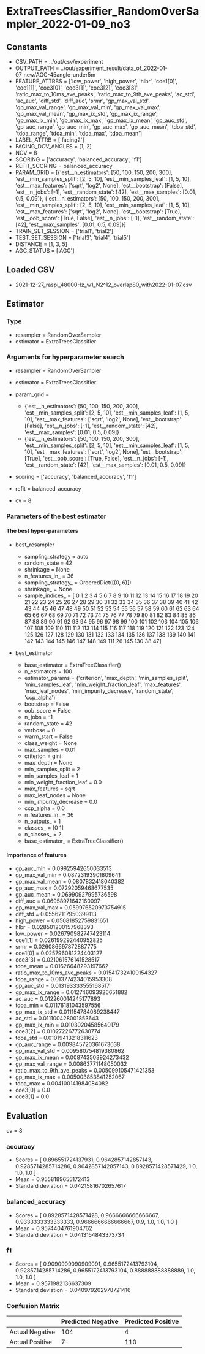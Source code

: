 # ExtraTreesClassifier_RandomOverSampler_2022-01-09_no3
## Constants
- CSV_PATH = ../out/csv/experiment
- OUTPUT_PATH = ../out/experiment_result/data_of_2022-01-07_new/AGC-45angle-under5m
- FEATURE_ATTRBS = ['low_power', 'high_power', 'hlbr', 'coe1[0]', 'coe1[1]', 'coe3[0]', 'coe3[1]', 'coe3[2]', 'coe3[3]', 'ratio_max_to_10ms_ave_peaks', 'ratio_max_to_9th_ave_peaks', 'ac_std', 'ac_auc', 'diff_std', 'diff_auc', 'srmr', 'gp_max_val_std', 'gp_max_val_range', 'gp_max_val_min', 'gp_max_val_max', 'gp_max_val_mean', 'gp_max_ix_std', 'gp_max_ix_range', 'gp_max_ix_min', 'gp_max_ix_max', 'gp_max_ix_mean', 'gp_auc_std', 'gp_auc_range', 'gp_auc_min', 'gp_auc_max', 'gp_auc_mean', 'tdoa_std', 'tdoa_range', 'tdoa_min', 'tdoa_max', 'tdoa_mean']
- LABEL_ATTRB = ['facing2']
- FACING_DOV_ANGLES = [1, 2]
- NCV = 8
- SCORING = ['accuracy', 'balanced_accuracy', 'f1']
- REFIT_SCORING = balanced_accuracy
- PARAM_GRID = [{'est__n_estimators': [50, 100, 150, 200, 300], 'est__min_samples_split': [2, 5, 10], 'est__min_samples_leaf': [1, 5, 10], 'est__max_features': ['sqrt', 'log2', None], 'est__bootstrap': [False], 'est__n_jobs': [-1], 'est__random_state': [42], 'est__max_samples': [0.01, 0.5, 0.09]}, {'est__n_estimators': [50, 100, 150, 200, 300], 'est__min_samples_split': [2, 5, 10], 'est__min_samples_leaf': [1, 5, 10], 'est__max_features': ['sqrt', 'log2', None], 'est__bootstrap': [True], 'est__oob_score': [True, False], 'est__n_jobs': [-1], 'est__random_state': [42], 'est__max_samples': [0.01, 0.5, 0.09]}]
- TRAIN_SET_SESSION = ['trial1', 'trial2']
- TEST_SET_SESSION = ['trial3', 'trial4', 'trial5']
- DISTANCE = [1, 3, 5]
- AGC_STATUS = ['AGC']

## Loaded CSV
- 2021-12-27_raspi_48000Hz_w1_N2^12_overlap80_with2022-01-07.csv

## Estimator
### Type
- resampler = RandomOverSampler
- estimator = ExtraTreesClassifier

### Arguments for hyperparameter search
- resampler = RandomOverSampler
- estimator = ExtraTreesClassifier
- param_grid = 
	- {'est__n_estimators': [50, 100, 150, 200, 300], 'est__min_samples_split': [2, 5, 10], 'est__min_samples_leaf': [1, 5, 10], 'est__max_features': ['sqrt', 'log2', None], 'est__bootstrap': [False], 'est__n_jobs': [-1], 'est__random_state': [42], 'est__max_samples': [0.01, 0.5, 0.09]}
	- {'est__n_estimators': [50, 100, 150, 200, 300], 'est__min_samples_split': [2, 5, 10], 'est__min_samples_leaf': [1, 5, 10], 'est__max_features': ['sqrt', 'log2', None], 'est__bootstrap': [True], 'est__oob_score': [True, False], 'est__n_jobs': [-1], 'est__random_state': [42], 'est__max_samples': [0.01, 0.5, 0.09]}

- scoring = ['accuracy', 'balanced_accuracy', 'f1']
- refit = balanced_accuracy
- cv = 8

### Parameters of the best estimator
#### The best hyper-parameters
- best_resampler
	- sampling_strategy = auto
	- random_state = 42
	- shrinkage = None
	- n_features_in_ = 36
	- sampling_strategy_ = OrderedDict([(0, 6)])
	- shrinkage_ = None
	- sample_indices_ = [  0   1   2   3   4   5   6   7   8   9  10  11  12  13  14  15  16  17
  18  19  20  21  22  23  24  25  26  27  28  29  30  31  32  33  34  35
  36  37  38  39  40  41  42  43  44  45  46  47  48  49  50  51  52  53
  54  55  56  57  58  59  60  61  62  63  64  65  66  67  68  69  70  71
  72  73  74  75  76  77  78  79  80  81  82  83  84  85  86  87  88  89
  90  91  92  93  94  95  96  97  98  99 100 101 102 103 104 105 106 107
 108 109 110 111 112 113 114 115 116 117 118 119 120 121 122 123 124 125
 126 127 128 129 130 131 132 133 134 135 136 137 138 139 140 141 142 143
 144 145 146 147 148 149 111  26 145 130  38  47]

- best_estimator
	- base_estimator = ExtraTreeClassifier()
	- n_estimators = 100
	- estimator_params = ('criterion', 'max_depth', 'min_samples_split', 'min_samples_leaf', 'min_weight_fraction_leaf', 'max_features', 'max_leaf_nodes', 'min_impurity_decrease', 'random_state', 'ccp_alpha')
	- bootstrap = False
	- oob_score = False
	- n_jobs = -1
	- random_state = 42
	- verbose = 0
	- warm_start = False
	- class_weight = None
	- max_samples = 0.01
	- criterion = gini
	- max_depth = None
	- min_samples_split = 2
	- min_samples_leaf = 1
	- min_weight_fraction_leaf = 0.0
	- max_features = sqrt
	- max_leaf_nodes = None
	- min_impurity_decrease = 0.0
	- ccp_alpha = 0.0
	- n_features_in_ = 36
	- n_outputs_ = 1
	- classes_ = [0 1]
	- n_classes_ = 2
	- base_estimator_ = ExtraTreeClassifier()

#### Importance of features
- gp_auc_min = 0.09925942650033513
- gp_max_val_min = 0.08723193901809641
- gp_max_val_mean = 0.0807832418040382
- gp_auc_max = 0.07292059468677535
- gp_auc_mean = 0.06990927995736598
- diff_auc = 0.06958971642160097
- gp_max_val_max = 0.059976520973754915
- diff_std = 0.05562117950399113
- high_power = 0.05081852759831651
- hlbr = 0.028501200157968393
- low_power = 0.026790982747423114
- coe1[1] = 0.026199292440952825
- srmr = 0.026086697872887775
- coe1[0] = 0.025796081224403127
- coe3[3] = 0.021061576141528517
- tdoa_mean = 0.01626648293197662
- ratio_max_to_10ms_ave_peaks = 0.015417324100154327
- tdoa_range = 0.013774234015953308
- gp_auc_std = 0.013193333555168517
- gp_max_ix_range = 0.012746093926651882
- ac_auc = 0.012260014245177893
- tdoa_min = 0.01176181043597556
- gp_max_ix_std = 0.011154784089238447
- ac_std = 0.011100428001853643
- gp_max_ix_min = 0.01030204585640179
- coe3[2] = 0.01027226772630774
- tdoa_std = 0.01019413218311623
- gp_auc_range = 0.009845720361673638
- gp_max_val_std = 0.009580754819380862
- gp_max_ix_mean = 0.008743503924273432
- gp_max_val_range = 0.00863771148050032
- ratio_max_to_9th_ave_peaks = 0.005099105471421353
- gp_max_ix_max = 0.005003853841252067
- tdoa_max = 0.004100141984084082
- coe3[0] = 0.0
- coe3[1] = 0.0

## Evaluation
cv = 8
### accuracy
- Scores = [ 0.896551724137931, 0.9642857142857143, 0.9285714285714286, 0.9642857142857143, 0.8928571428571429, 1.0, 1.0, 1.0 ]
- Mean = 0.9558189655172413
- Standard deviation = 0.04215816702657617

### balanced_accuracy
- Scores = [ 0.8928571428571428, 0.9666666666666667, 0.9333333333333333, 0.9666666666666667, 0.9, 1.0, 1.0, 1.0 ]
- Mean = 0.9574404761904762
- Standard deviation = 0.0413154843373734

### f1
- Scores = [ 0.9090909090909091, 0.9655172413793104, 0.9285714285714286, 0.9655172413793104, 0.888888888888889, 1.0, 1.0, 1.0 ]
- Mean = 0.9571982136637309
- Standard deviation = 0.040979202978721416

### Confusion Matrix
|  | Predicted Negative | Predicted Positive |
| --- | --- | --- |
| Actual Negative | 104 | 4 |
| Actual Positive | 7 | 110 |

      